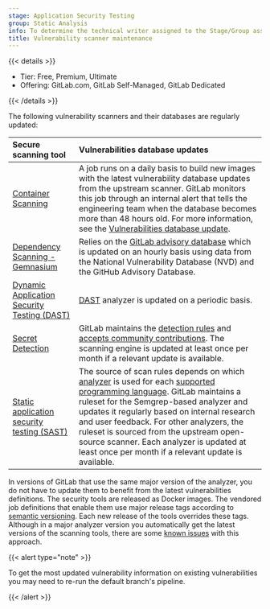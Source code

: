 ```yaml
---
stage: Application Security Testing
group: Static Analysis
info: To determine the technical writer assigned to the Stage/Group associated with this page, see https://handbook.gitlab.com/handbook/product/ux/technical-writing/#assignments
title: Vulnerability scanner maintenance
---
```


{{< details >}}

- Tier: Free, Premium, Ultimate
- Offering: GitLab.com, GitLab Self-Managed, GitLab Dedicated

{{< /details >}}

The following vulnerability scanners and their databases are regularly updated:

| Secure scanning tool                                                     | Vulnerabilities database updates |
|:-------------------------------------------------------------------------|:---------------------------------|
| [Container Scanning](../container_scanning/_index.md)                       | A job runs on a daily basis to build new images with the latest vulnerability database updates from the upstream scanner. GitLab monitors this job through an internal alert that tells the engineering team when the database becomes more than 48 hours old. For more information, see the [Vulnerabilities database update](../container_scanning/_index.md#vulnerabilities-database). |
| [Dependency Scanning - Gemnasium](../dependency_scanning/_index.md)                     | Relies on the [GitLab advisory database](../gitlab_advisory_database/_index.md) which is updated on an hourly basis using data from the National Vulnerability Database (NVD) and the GitHub Advisory Database. |
| [Dynamic Application Security Testing (DAST)](../dast/_index.md)            | [DAST](../dast/browser/_index.md) analyzer is updated on a periodic basis. |
| [Secret Detection](../secret_detection/pipeline/_index.md#detected-secrets) | GitLab maintains the [detection rules](../secret_detection/pipeline/_index.md#detected-secrets) and [accepts community contributions](../secret_detection/pipeline/configure.md#add-new-patterns). The scanning engine is updated at least once per month if a relevant update is available. |
| [Static application security testing (SAST)](../sast/_index.md)             | The source of scan rules depends on which [analyzer](../sast/analyzers.md) is used for each [supported programming language](../sast/_index.md#supported-languages-and-frameworks). GitLab maintains a ruleset for the Semgrep-based analyzer and updates it regularly based on internal research and user feedback. For other analyzers, the ruleset is sourced from the upstream open-source scanner. Each analyzer is updated at least once per month if a relevant update is available. |

In versions of GitLab that use the same major version of the analyzer, you do not have to update
them to benefit from the latest vulnerabilities definitions. The security tools are released as
Docker images. The vendored job definitions that enable them use major release tags according to
[semantic versioning](https://semver.org/). Each new release of the tools overrides these tags.
Although in a major analyzer version you automatically get the latest versions of the scanning
tools, there are some [known issues](https://gitlab.com/gitlab-org/gitlab/-/issues/9725) with this
approach.

{{< alert type="note" >}}

To get the most updated vulnerability information on existing vulnerabilities you may need to re-run the default branch's pipeline.

{{< /alert >}}
